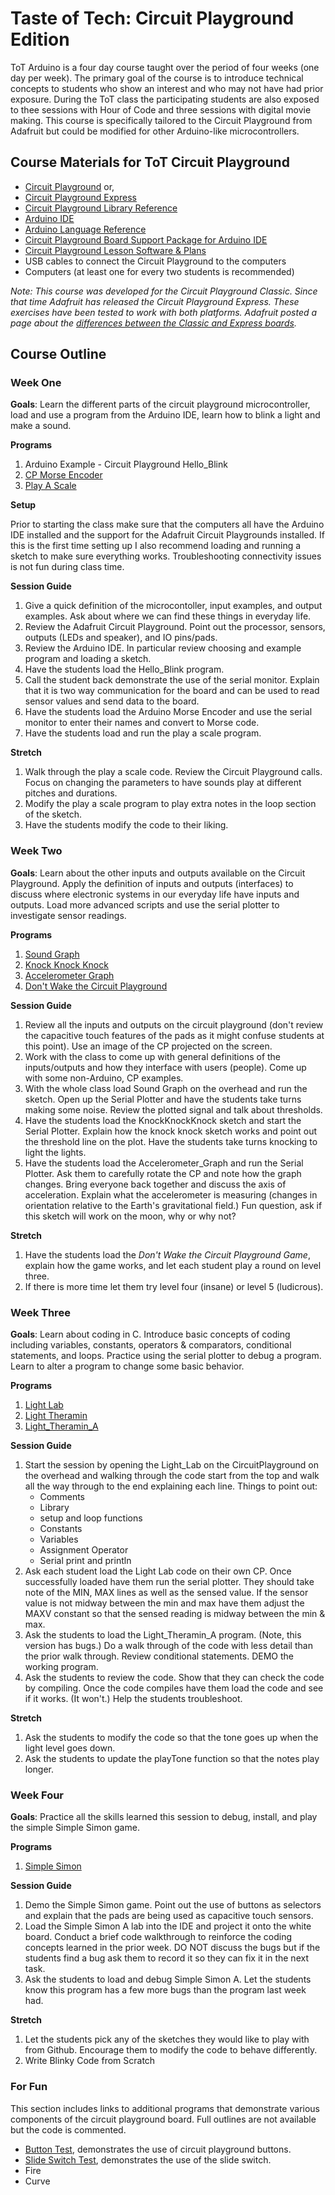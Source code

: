 # Taste of Tech: Circuit Playground Edition
ToT Arduino is a four day course taught over the period of four weeks (one day per week). The primary goal of the course is to introduce technical concepts to students who show an interest and who may not have had prior exposure. During the ToT class the participating students are also exposed to thee sessions with Hour of Code and three sessions with digital movie making. This course is specifically tailored to the Circuit Playground from Adafruit but could be modified for other Arduino-like microcontrollers.

## Course Materials for ToT Circuit Playground

*	[Circuit Playground](https://www.adafruit.com/products/3000) or,
* [Circuit Playground Express](https://www.adafruit.com/product/3333)
*	[Circuit Playground Library Reference](https://caternuson.github.io/Adafruit_CircuitPlayground/)
*	[Arduino IDE](https://www.arduino.cc/en/Main/Software)
*	[Arduino Language Reference](https://www.arduino.cc/en/Reference/HomePage)
*	[Circuit Playground Board Support Package for Arduino IDE](https://learn.adafruit.com/add-boards-arduino-v164/overview)
*	[Circuit Playground Lesson Software & Plans](https://github.com/DaveKT/Taste_of_Tech_Arduino)
*	USB cables to connect the Circuit Playground to the computers
*	Computers (at least one for every two students is recommended)

*Note: This course was developed for the Circuit Playground Classic. Since that time Adafruit has released the Circuit Playground Express. These exercises have been tested to work with both platforms. Adafruit posted a page about the [differences between the Classic and Express boards](https://learn.adafruit.com/introducing-circuit-playground/classic-vs-express).*

## Course Outline

### Week One
**Goals**: Learn the different parts of the circuit playground microcontroller, load and use a program from the Arduino IDE, learn how to blink a light and make a sound.

**Programs**

1.	Arduino Example - Circuit Playground Hello_Blink
2.	[CP Morse Encoder](docs/CPMorseEncoder/MorseEncoder.md)
3.	[Play A Scale](docs/Play_A_Scale/PlayAScale.md)

**Setup**

Prior to starting the class make sure that the computers all have the Arduino IDE installed and the support for the Adafruit Circuit Playgrounds installed. If this is the first time setting up I also recommend loading and running a sketch to make sure everything works. Troubleshooting connectivity issues is not fun during class time.

**Session Guide**

1.	Give a quick definition of the microcontoller, input examples, and output examples. Ask about where we can find these things in everyday life.
2.	Review the Adafruit Circuit Playground. Point out the processor, sensors, outputs (LEDs and speaker), and IO pins/pads.
3.	Review the Arduino IDE. In particular review choosing and example program and loading a sketch.
4.	Have the students load the Hello_Blink program.
5.	Call the student back demonstrate the use of the serial monitor. Explain that it is two way communication for the board and can be used to read sensor values and send data to the board.
6.	Have the students load the Arduino Morse Encoder and use the serial monitor to enter their names and convert to Morse code.
7. Have the students load and run the play a scale program.

**Stretch**

1.	Walk through the play a scale code. Review the Circuit Playground calls. Focus on changing the parameters to have sounds play at different pitches and durations.
2.	Modify the play a scale program to play extra notes in the loop section of the sketch.
3. Have the students modify the code to their liking.

### Week Two
**Goals**: Learn about the other inputs and outputs available on the Circuit Playground. Apply the definition of inputs and outputs (interfaces) to discuss where electronic systems in our everyday life have inputs and outputs. Load more advanced scripts and use the serial plotter to investigate sensor readings.

**Programs**

1.	[Sound Graph](docs/SoundGraph/SoundGraph.md)
2.	[Knock Knock Knock](docs/KnockKnockKnock/Knock.md)
3.	[Accelerometer Graph](docs/Accelerometer_Graph/AccelGraph.md)
4.	[Don't Wake the Circuit Playground](docs/Accelerometer_DontWakeCPGame/DontWake.md)

**Session Guide**

1.	Review all the inputs and outputs on the circuit playground (don't review the capacitive touch features of the pads as it might confuse students at this point). Use an image of the CP projected on the screen.
2.	Work with the class to come up with general definitions of the inputs/outputs and how they interface with users (people). Come up with some non-Arduino, CP examples.
3.	With the whole class load  Sound Graph  on the overhead and run the sketch. Open up the Serial Plotter and have the students take turns making some noise. Review the plotted signal and talk about thresholds.
4.	Have the students load the KnockKnockKnock sketch and start the Serial Plotter. Explain how the knock knock sketch works and point out the threshold line on the plot. Have the students take turns knocking to light the lights.
5. Have the students load the Accelerometer_Graph and run the Serial Plotter. Ask them to carefully rotate the CP and note how the graph changes. Bring everyone back together and discuss the axis of acceleration. Explain what the accelerometer is measuring (changes in orientation relative to the Earth's gravitational field.) Fun question, ask if this sketch will work on the moon, why or why not?

**Stretch**

1.	Have the students load the *Don't Wake the Circuit Playground Game*, explain how the game works, and let each student play a round on level three.
2.	If there is more time let them try level four (insane) or level 5 (ludicrous).

### Week Three

**Goals**: Learn about coding in C. Introduce basic concepts of coding including variables, constants, operators & comparators, conditional statements, and loops. Practice using the serial plotter to debug a program. Learn to alter a program to change some basic behavior.

**Programs**

1.	[Light Lab](docs/Light_Lab/LightLab.md)
2.	[Light Theramin](docs/Light_Theramin/LightTheramin.md)
3.	[Light_Theramin_A](docs/Light_Theramin/LightTheramin.md)

**Session Guide**

1.	Start the session by opening the Light_Lab on the CircuitPlayground on the overhead and walking through the code start from the top and walk all the way through to the end explaining each line. Things to point out:
	*	Comments
	*	Library
	*	setup and loop functions
	*	Constants
	*	Variables
	*	Assignment Operator
	*	Serial print and println
2.	Ask each student load the Light Lab code on their own CP. Once successfully loaded have them run the serial plotter. They should take note of the MIN, MAX lines as well as the sensed value. If the sensor value is not midway between the min and max have them adjust the MAXV constant so that the sensed reading is midway between the min & max.
3. Ask the students to load the Light_Theramin_A program. (Note, this version has bugs.) Do a walk through of the code with less detail than the prior walk through. Review conditional statements. DEMO the working program.
4.	Ask the students to review the code. Show that they can check the code by compiling. Once the code compiles have them load the code and see if it works. (It won't.) Help the students troubleshoot.

**Stretch**

1.	Ask the students to modify the code so that the tone goes up when the light level goes down.
2.	Ask the students to update the playTone function so that the notes play longer.

### Week Four

**Goals**: Practice all the skills learned this session to debug, install, and play the simple Simple Simon game.

**Programs**

1.	[Simple Simon](docs/SimpleSimon/SimpleSimon.md)

**Session Guide**

1.	Demo the Simple Simon game. Point out the use of buttons as selectors and explain that the pads are being used as capacitive touch sensors.
2.	Load the Simple Simon A lab into the IDE and project it onto the white board. Conduct a brief code walkthrough to reinforce the coding concepts learned in the prior week. DO NOT discuss the bugs but if the students find a bug ask them to record it so they can fix it in the next task.
3. Ask the students to load and debug Simple Simon A. Let the students know this program has a few more bugs than the program last week had.  

**Stretch**

1. 	Let the students pick any of the sketches they would like to play with from Github. Encourage them to modify the code to behave differently.
2. Write Blinky Code from Scratch

### For Fun

This section includes links to additional programs that demonstrate various components of the circuit playground board. Full outlines are not available but the code is commented.

* [Button Test](docs/ButtonTest/ButtonTest.ino), demonstrates the use of circuit playground buttons.
* [Slide Switch Test](docs/SlideSwitchTest/SlideSwitchTest.ino), demonstrates the use of the slide switch.
* Fire
* Curve
